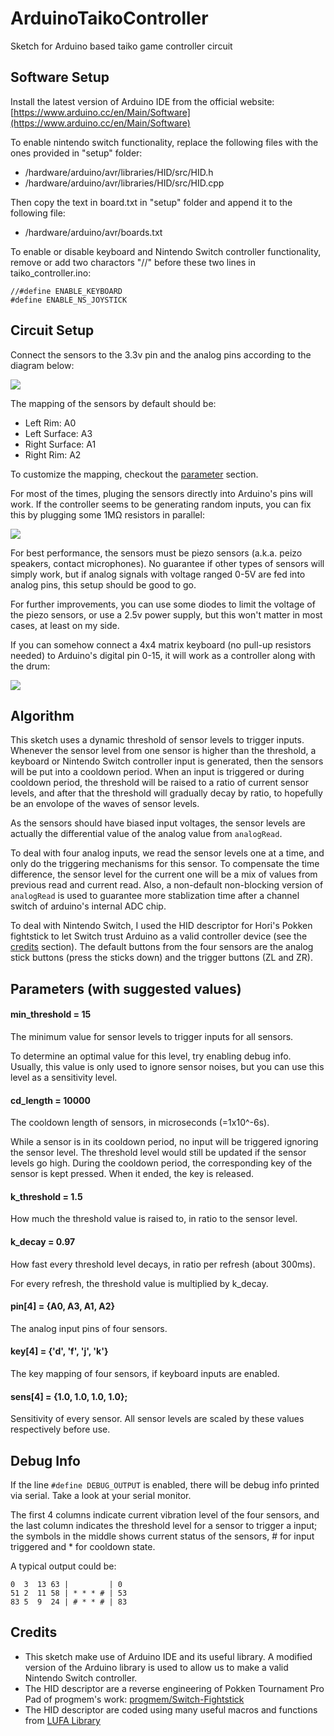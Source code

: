 # ArduinoTaikoController

Sketch for Arduino based taiko game controller circuit

## Software Setup

Install the latest version of Arduino IDE from the official website: [https://www.arduino.cc/en/Main/Software](https://www.arduino.cc/en/Main/Software)

To enable nintendo switch functionality, replace the following files with the ones provided in "setup" folder:

- <your arduino installation path>/hardware/arduino/avr/libraries/HID/src/HID.h
- <your arduino installation path>/hardware/arduino/avr/libraries/HID/src/HID.cpp

Then copy the text in board.txt in "setup" folder and append it to the following file:

- <your arduino installation path>/hardware/arduino/avr/boards.txt

To enable or disable keyboard and Nintendo Switch controller functionality, remove or add two charactors "//" before these two lines in taiko_controller.ino:

```
//#define ENABLE_KEYBOARD
#define ENABLE_NS_JOYSTICK
```

## Circuit Setup

Connect the sensors to the 3.3v pin and the analog pins according to the diagram below:

![](https://i.loli.net/2019/03/07/5c812d28e0978.png)

The mapping of the sensors by default should be:

- Left Rim: A0
- Left Surface: A3
- Right Surface: A1
- Right Rim: A2

To customize the mapping, checkout the [parameter](#parameters-with-suggested-values) section.

For most of the times, pluging the sensors directly into Arduino's pins will work.
If the controller seems to be generating random inputs, you can fix this by plugging some 1MΩ resistors in parallel:

![](https://i.loli.net/2019/03/07/5c812d28e101d.png)

For best performance, the sensors must be piezo sensors (a.k.a. peizo speakers, contact microphones). No guarantee if other types of sensors will simply work, but if analog signals with voltage ranged 0-5V are fed into analog pins, this setup should be good to go.

For further improvements, you can use some diodes to limit the voltage of the piezo sensors, or use a 2.5v power supply, but this won't matter in most cases, at least on my side.

If you can somehow connect a 4x4 matrix keyboard (no pull-up resistors needed) to Arduino's digital pin 0-15, it will work as a controller along with the drum:

![](https://i.loli.net/2019/03/07/5c813dc59e6a0.png)

## Algorithm

This sketch uses a dynamic threshold of sensor levels to trigger inputs. Whenever the sensor level from one sensor is higher than the threshold, a keyboard or Nintendo Switch controller input is generated, then the sensors will be put into a cooldown period. When an input is triggered or during cooldown period, the threshold will be raised to a ratio of current sensor levels, and after that the threshold will gradually decay by ratio, to hopefully be an envolope of the waves of sensor levels.

As the sensors should have biased input voltages, the sensor levels are actually the differential value of the analog value from ```analogRead```.

To deal with four analog inputs, we read the sensor levels one at a time, and only do the triggering mechanisms for this sensor. To compensate the time difference, the sensor level for the current one will be a mix of values from previous read and current read. Also, a non-default non-blocking version of ```analogRead``` is used to guarantee more stablization time after a channel switch of arduino's internal ADC chip.

To deal with Nintendo Switch, I used the HID descriptor for Hori's Pokken fightstick to let Switch trust Arduino as a valid controller device (see the [credits](#credits) section). The default buttons from the four sensors are the analog stick buttons (press the sticks down) and the trigger buttons (ZL and ZR).

## Parameters (with suggested values)

#### min_threshold = 15
The minimum value for sensor levels to trigger inputs for all sensors.

To determine an optimal value for this level, try enabling debug info.
Usually, this value is only used to ignore sensor noises, but you can use this level as a sensitivity level.

#### cd_length = 10000
The cooldown length of sensors, in microseconds (=1x10^-6s).

While a sensor is in its cooldown period, no input will be triggered ignoring the sensor level. The threshold level would still be updated if the sensor levels go high.
During the cooldown period, the corresponding key of the sensor is kept pressed. When it ended, the key is released.

#### k_threshold = 1.5
How much the threshold value is raised to, in ratio to the sensor level.

#### k_decay = 0.97
How fast every threshold level decays, in ratio per refresh (about 300ms).

For every refresh, the threshold value is multiplied by k_decay.

#### pin[4] = {A0, A3, A1, A2}
The analog input pins of four sensors.

#### key[4] = {'d', 'f', 'j', 'k'}
The key mapping of four sensors, if keyboard inputs are enabled.

#### sens[4] = {1.0, 1.0, 1.0, 1.0};
Sensitivity of every sensor. All sensor levels are scaled by these values respectively before use.

## Debug Info

If the line ```#define DEBUG_OUTPUT``` is enabled, there will be debug info printed via serial. Take a look at your serial monitor.

The first 4 columns indicate current vibration level of the four sensors, and the last column indicates the threshold level for a sensor to trigger a input;
the symbols in the middle shows current status of the sensors, # for input triggered and * for cooldown state.

A typical output could be:

```
0  3  13 63 |         | 0
51 2  11 58 | * * * # | 53
83 5  9  24 | # * * # | 83
```

## Credits

- This sketch make use of Arduino IDE and its useful library. A modified version of the Arduino library is used to allow us to make a valid Nintendo Switch controller.
- The HID descriptor are a reverse engineering of Pokken Tournament Pro Pad of progmem's work: [progmem/Switch-Fightstick](https://github.com/progmem/Switch-Fightstick)
- The HID descriptor are coded using many useful macros and functions from [LUFA Library](http://www.fourwalledcubicle.com/LUFA.php)

